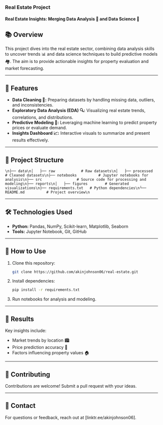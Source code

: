 ### Real Estate Project

#### **Real Estate Insights: Merging Data Analysis 🧮 and Data Science 🤖**

## 📚 Overview  
This project dives into the real estate sector, combining data analysis skills to uncover trends 📊 and data science techniques to build predictive models 🏘️. The aim is to provide actionable insights for property evaluation and market forecasting.

---

## 🌟 Features  
- **Data Cleaning 🧹:** Preparing datasets by handling missing data, outliers, and inconsistencies.  
- **Exploratory Data Analysis (EDA) 🔍:** Visualizing real estate trends, correlations, and distributions.  
- **Predictive Modeling 🚀:** Leveraging machine learning to predict property prices or evaluate demand.  
- **Insights Dashboard 📈:** Interactive visuals to summarize and present results effectively.

---

## 📁 Project Structure  
```\n├── data\n│   ├── raw            # Raw datasets\n│   ├── processed      # Cleaned datasets\n├── notebooks          # Jupyter notebooks for analysis\n├── src                # Source code for processing and modeling\n├── reports\n│   ├── figures        # Generated visualizations\n├── requirements.txt   # Python dependencies\n└── README.md          # Project overview\n```

---

## 🛠️ Technologies Used  
- **Python:** Pandas, NumPy, Scikit-learn, Matplotlib, Seaborn  
- **Tools:** Jupyter Notebook, Git, GitHub  

---

## 🚀 How to Use  
1. Clone this repository:  
   ```bash  
   git clone https://github.com/akinjohnson06/real-estate.git  
   ```  
2. Install dependencies:  
   ```bash  
   pip install -r requirements.txt  
   ```  
3. Run notebooks for analysis and modeling.

---

## 🎯 Results  
Key insights include:  
- Market trends by location 🏙️  
- Price prediction accuracy 🎯  
- Factors influencing property values 🏠  

---

## 👫 Contributing  
Contributions are welcome! Submit a pull request with your ideas.  

---

## 📩 Contact  
For questions or feedback, reach out at [linktr.ee/akinjohnson06].
